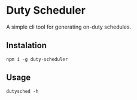 # Duty Scheduler
A simple cli tool for generating on-duty schedules.

## Instalation
```npm i -g duty-scheduler```

## Usage
```dutysched -h```
